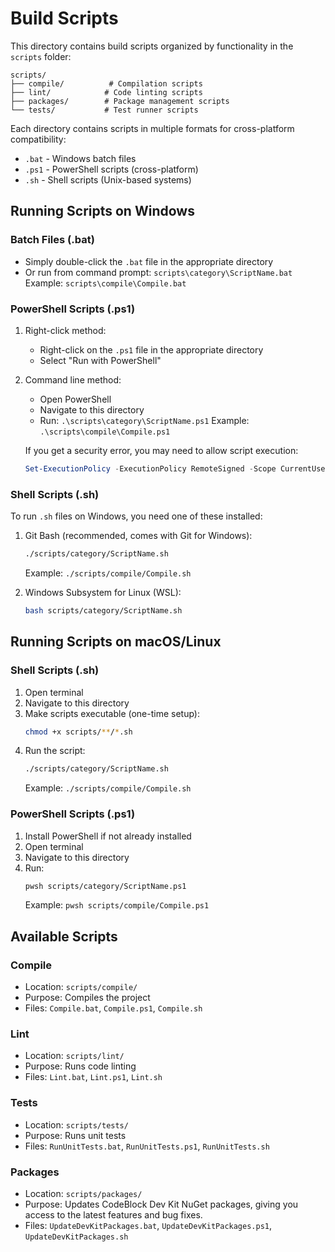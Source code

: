 # Build Scripts

This directory contains build scripts organized by functionality in the `scripts` folder:

```
scripts/
├── compile/          # Compilation scripts
├── lint/            # Code linting scripts
├── packages/        # Package management scripts
└── tests/           # Test runner scripts
```

Each directory contains scripts in multiple formats for cross-platform compatibility:
- `.bat` - Windows batch files
- `.ps1` - PowerShell scripts (cross-platform)
- `.sh` - Shell scripts (Unix-based systems)

## Running Scripts on Windows

### Batch Files (.bat)
- Simply double-click the `.bat` file in the appropriate directory
- Or run from command prompt: `scripts\category\ScriptName.bat`
  Example: `scripts\compile\Compile.bat`

### PowerShell Scripts (.ps1)
1. Right-click method:
   - Right-click on the `.ps1` file in the appropriate directory
   - Select "Run with PowerShell"

2. Command line method:
   - Open PowerShell
   - Navigate to this directory
   - Run: `.\scripts\category\ScriptName.ps1`
   Example: `.\scripts\compile\Compile.ps1`

   If you get a security error, you may need to allow script execution:
   ```powershell
   Set-ExecutionPolicy -ExecutionPolicy RemoteSigned -Scope CurrentUser
   ```

### Shell Scripts (.sh)
To run `.sh` files on Windows, you need one of these installed:
1. Git Bash (recommended, comes with Git for Windows):
   ```bash
   ./scripts/category/ScriptName.sh
   ```
   Example: `./scripts/compile/Compile.sh`

2. Windows Subsystem for Linux (WSL):
   ```bash
   bash scripts/category/ScriptName.sh
   ```

## Running Scripts on macOS/Linux

### Shell Scripts (.sh)
1. Open terminal
2. Navigate to this directory
3. Make scripts executable (one-time setup):
   ```bash
   chmod +x scripts/**/*.sh
   ```
4. Run the script:
   ```bash
   ./scripts/category/ScriptName.sh
   ```
   Example: `./scripts/compile/Compile.sh`

### PowerShell Scripts (.ps1)
1. Install PowerShell if not already installed
2. Open terminal
3. Navigate to this directory
4. Run:
   ```bash
   pwsh scripts/category/ScriptName.ps1
   ```
   Example: `pwsh scripts/compile/Compile.ps1`

## Available Scripts

### Compile
- Location: `scripts/compile/`
- Purpose: Compiles the project
- Files: `Compile.bat`, `Compile.ps1`, `Compile.sh`

### Lint
- Location: `scripts/lint/`
- Purpose: Runs code linting
- Files: `Lint.bat`, `Lint.ps1`, `Lint.sh`

### Tests
- Location: `scripts/tests/`
- Purpose: Runs unit tests
- Files: `RunUnitTests.bat`, `RunUnitTests.ps1`, `RunUnitTests.sh`

### Packages
- Location: `scripts/packages/`
- Purpose: Updates CodeBlock Dev Kit NuGet packages, giving you access to the latest features and bug fixes.
- Files: `UpdateDevKitPackages.bat`, `UpdateDevKitPackages.ps1`, `UpdateDevKitPackages.sh` 
